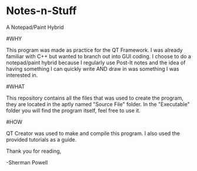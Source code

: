 # Notes-n-Stuff
A Notepad/Paint Hybrid

#WHY

This program was made as practice for the QT Framework. I was already familiar with C++ but wanted to branch out into GUI coding. I choose to do a notepad/paint hybrid because I regularly use Post-It notes and the idea of having something I can quickly write AND draw in was something I was interested in.

#WHAT

This repository contains all the files that was used to create the program, they are located in the aptly named "Source File" folder. In the "Executable" folder you will find the program itself, feel free to use it.

#HOW

QT Creator was used to make and compile this program. I also used the provided tutorials as a guide.

Thank you for reading,

-Sherman Powell
